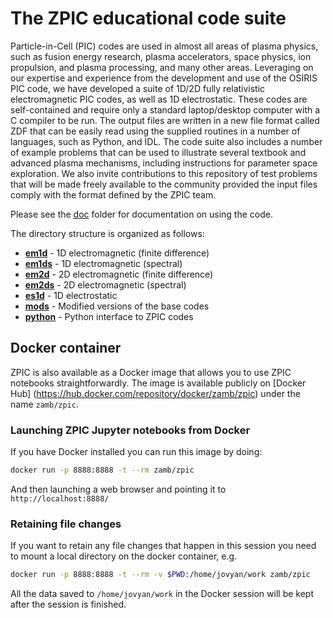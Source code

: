 # The ZPIC educational code suite

Particle-in-Cell (PIC) codes are used in almost all areas of plasma physics, such as fusion energy research, plasma accelerators, space physics, ion propulsion, and plasma processing, and many other areas. Leveraging on our expertise and experience from the development and use of the OSIRIS PIC code, we have developed a suite of 1D/2D fully relativistic electromagnetic PIC codes, as well as 1D electrostatic. These codes are self-contained and require only a standard laptop/desktop computer with a C compiler to be run. The output files are written in a new file format called ZDF that can be easily read using the supplied routines in a number of languages, such as Python, and IDL. The code suite also includes a number of example problems that can be used to illustrate several textbook and advanced plasma mechanisms, including instructions for parameter space exploration. We also invite contributions to this repository of test problems that will be made freely available to the community provided the input files comply with the format defined by the ZPIC team.

Please see the [doc](https://github.com/zambzamb/zpic/tree/master/doc) folder for documentation on using the code.

The directory structure is organized as follows:
* [**em1d**](https://github.com/zambzamb/zpic/tree/master/em1d) - 1D electromagnetic (finite difference)
* [**em1ds**](https://github.com/zambzamb/zpic/tree/master/em1ds) - 1D electromagnetic (spectral)
* [**em2d**](https://github.com/zambzamb/zpic/tree/master/em2d)  - 2D electromagnetic (finite difference)
* [**em2ds**](https://github.com/zambzamb/zpic/tree/master/em2ds) - 2D electromagnetic (spectral)
* [**es1d**](https://github.com/zambzamb/zpic/tree/master/es1d)  - 1D electrostatic
* [**mods**](https://github.com/zambzamb/zpic/tree/master/mods)  - Modified versions of the base codes
* [**python**](https://github.com/zambzamb/zpic/tree/master/python)  - Python interface to ZPIC codes

## Docker container

ZPIC is also available as a Docker image that allows you to use ZPIC notebooks straightforwardly. The image is available publicly on [Docker Hub] (https://hub.docker.com/repository/docker/zamb/zpic) under the name `zamb/zpic`.

### Launching ZPIC Jupyter notebooks from Docker

If you have Docker installed you can run this image by doing:

```bash
docker run -p 8888:8888 -t --rm zamb/zpic
```

And then launching a web browser and pointing it to `http://localhost:8888/`

### Retaining file changes

If you want to retain any file changes that happen in this session you need to mount a local directory on the docker container, e.g.

```bash
docker run -p 8888:8888 -t --rm -v $PWD:/home/jovyan/work zamb/zpic
```

All the data saved to `/home/jovyan/work` in the Docker session will be kept after the session is finished.
